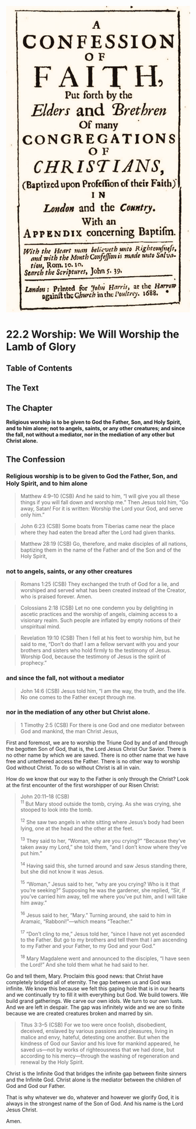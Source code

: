 <img class="intro-right" src="art-1689.png">

# 22.2 Worship: We Will Worship the Lamb of Glory

## Table of Contents

<!-- toc -->

## The Text

## The Chapter

**Religious worship is to be given to God the Father, Son, and Holy Spirit, and to him alone; not to angels, saints, or any other creatures; and since the fall, not without a mediator, nor in the mediation of any other but Christ alone.**

## The Confession

### Religious worship is to be given to God the Father, Son, and Holy Spirit, and to him alone

>Matthew 4:9–10 (CSB) And he said to him, “I will give you all these things if you will fall down and worship me.” Then Jesus told him, “Go away, Satan! For it is written: Worship the Lord your God, and serve only him.”

>John 6:23 (CSB) Some boats from Tiberias came near the place where they had eaten the bread after the Lord had given thanks.

>Matthew 28:19 (CSB) Go, therefore, and make disciples of all nations, baptizing them in the name of the Father and of the Son and of the Holy Spirit,

### not to angels, saints, or any other creatures

>Romans 1:25 (CSB) They exchanged the truth of God for a lie, and worshiped and served what has been created instead of the Creator, who is praised forever. Amen.

>Colossians 2:18 (CSB) Let no one condemn you by delighting in ascetic practices and the worship of angels, claiming access to a visionary realm. Such people are inflated by empty notions of their unspiritual mind.

>Revelation 19:10 (CSB) Then I fell at his feet to worship him, but he said to me, “Don’t do that! I am a fellow servant with you and your brothers and sisters who hold firmly to the testimony of Jesus. Worship God, because the testimony of Jesus is the spirit of prophecy.”

### and since the fall, not without a mediator

>John 14:6 (CSB) Jesus told him, “I am the way, the truth, and the life. No one comes to the Father except through me.

### nor in the mediation of any other but Christ alone.

>1 Timothy 2:5 (CSB) For there is one God and one mediator between God and mankind, the man Christ Jesus,

First and foremost, we are to worship the Triune God by and of and through the begotten Son of God, that is, the Lord Jesus Christ Our Savior. There is no other name by which we are saved. There is no other name that we have free and untethered access the Father. There is no other way to worship God without Christ. To do so without Christ is all in vain.

How do we know that our way to the Father is only through the Christ? Look at the first encounter of the first worshipper of our Risen Christ:

>John 20:11–18 (CSB)  
><sup>11</sup> But Mary stood outside the tomb, crying. As she was crying, she stooped to look into the tomb. 
>
><sup>12</sup> She saw two angels in white sitting where Jesus’s body had been lying, one at the head and the other at the feet. 
>
><sup>13</sup> They said to her, “Woman, why are you crying?” “Because they’ve taken away my Lord,” she told them, “and I don’t know where they’ve put him.” 
>
><sup>14</sup> Having said this, she turned around and saw Jesus standing there, but she did not know it was Jesus. 
>
><sup>15</sup> “Woman,” Jesus said to her, “why are you crying? Who is it that you’re seeking?” Supposing he was the gardener, she replied, “Sir, if you’ve carried him away, tell me where you’ve put him, and I will take him away.” 
>
><sup>16</sup> Jesus said to her, “Mary.” Turning around, she said to him in Aramaic, “Rabboni!”—which means “Teacher.” 
>
><sup>17</sup> <bgy>“Don’t cling to me,” Jesus told her, “since I have not yet ascended to the Father. But go to my brothers and tell them that I am ascending to my Father and your Father, to my God and your God.”</bgy>
>
><sup>18</sup> Mary Magdalene went and announced to the disciples, “I have seen the Lord!” And she told them what he had said to her.

Go and tell them, Mary. Proclaim this good news: that Christ have completely bridged all of eternity. The gap between us and God was infinite. We know this because we felt this gaping hole that is in our hearts and we continually try to fill it with everything but God. We build towers. We build grand gatherings. We carve our own idols. We turn to our own lusts. And we are left in despair. The gap was infinitely wide and we are so finite because we are created creatures broken and marred by sin. 

>Titus 3:3–5 (CSB) For we too were once foolish, disobedient, deceived, enslaved by various passions and pleasures, living in malice and envy, hateful, detesting one another. But when the kindness of God our Savior and his love for mankind appeared, he saved us—not by works of righteousness that we had done, but according to his mercy—through the washing of regeneration and renewal by the Holy Spirit.

Christ is the Infinite God that bridges the infinite gap between finite sinners and the Infinite God. Christ alone is the mediator between the children of God and God our Father.

That is why whatever we do, whatever and however we glorify God, it is always in the strongest name of the Son of God. And his name is the Lord Jesus Christ.

Amen.
